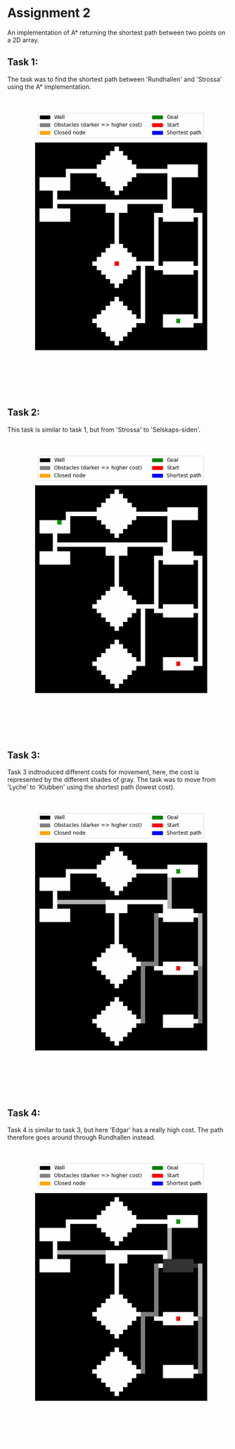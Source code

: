 # Assignment 2

An implementation of A* returning the shortest path between two points on a 2D array.

## Task 1:
The task was to find the shortest path between 'Rundhallen' and 'Strossa' using the A* implementation.

![](Task_1.gif)

## Task 2:
This task is similar to task 1, but from 'Strossa' to 'Selskaps-siden'.

![](Task_2.gif)

## Task 3:
Task 3 indtroduced different costs for movement, here, the cost is represented by the different shades of gray. The task was to move from 'Lyche' to 'Klubben' using the shortest path (lowest cost).

![](Task_3.gif)

## Task 4:
Task 4 is similar to task 3, but here 'Edgar' has a really high cost. The path therefore goes around through Rundhallen instead.

![](Task_4.gif)
